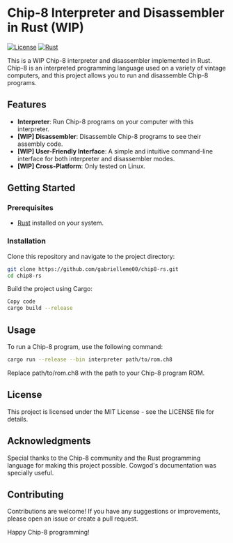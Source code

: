 # Chip-8 Interpreter and Disassembler in Rust (WIP)

[![License](https://img.shields.io/badge/license-MIT-blue.svg)](https://opensource.org/licenses/MIT)
[![Rust](https://img.shields.io/badge/Rust-1.73%2B-orange.svg)](https://www.rust-lang.org)

This is a WIP Chip-8 interpreter and disassembler implemented in Rust. Chip-8 is an interpreted programming language used on a variety of vintage computers, and this project allows you to run and disassemble Chip-8 programs.

## Features

- **Interpreter**: Run Chip-8 programs on your computer with this interpreter.
- **[WIP] Disassembler**: Disassemble Chip-8 programs to see their assembly code.
- **[WIP] User-Friendly Interface**: A simple and intuitive command-line interface for both interpreter and disassembler modes.
- **[WIP] Cross-Platform**: Only tested on Linux.

## Getting Started

### Prerequisites

- [Rust](https://www.rust-lang.org/tools/install) installed on your system.

### Installation

Clone this repository and navigate to the project directory:

```bash
git clone https://github.com/gabrielleme00/chip8-rs.git
cd chip8-rs
```

Build the project using Cargo:

```bash
Copy code
cargo build --release
```

## Usage

To run a Chip-8 program, use the following command:

```bash
cargo run --release --bin interpreter path/to/rom.ch8
```

Replace path/to/rom.ch8 with the path to your Chip-8 program ROM.

## License
This project is licensed under the MIT License - see the LICENSE file for details.

## Acknowledgments
Special thanks to the Chip-8 community and the Rust programming language for making this project possible.
Cowgod's documentation was specially useful.

## Contributing
Contributions are welcome! If you have any suggestions or improvements, please open an issue or create a pull request.

Happy Chip-8 programming!
